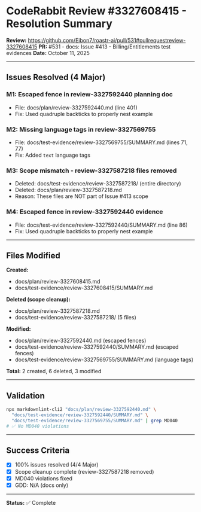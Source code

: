 # CodeRabbit Review #3327608415 - Resolution Summary

**Review:** <https://github.com/Eibon7/roastr-ai/pull/531#pullrequestreview-3327608415>
**PR:** #531 - docs: Issue #413 - Billing/Entitlements test evidences
**Date:** October 11, 2025

---

## Issues Resolved (4 Major)

### M1: Escaped fence in review-3327592440 planning doc
- File: docs/plan/review-3327592440.md (line 401)
- Fix: Used quadruple backticks to properly nest example

### M2: Missing language tags in review-3327569755
- File: docs/test-evidence/review-3327569755/SUMMARY.md (lines 71, 77)
- Fix: Added `text` language tags

### M3: Scope mismatch - review-3327587218 files removed
- Deleted: docs/test-evidence/review-3327587218/ (entire directory)
- Deleted: docs/plan/review-3327587218.md
- Reason: These files are NOT part of Issue #413 scope

### M4: Escaped fence in review-3327592440 evidence
- File: docs/test-evidence/review-3327592440/SUMMARY.md (line 86)
- Fix: Used quadruple backticks to properly nest example

---

## Files Modified

**Created:**
- docs/plan/review-3327608415.md
- docs/test-evidence/review-3327608415/SUMMARY.md

**Deleted (scope cleanup):**
- docs/plan/review-3327587218.md
- docs/test-evidence/review-3327587218/ (5 files)

**Modified:**
- docs/plan/review-3327592440.md (escaped fences)
- docs/test-evidence/review-3327592440/SUMMARY.md (escaped fences)
- docs/test-evidence/review-3327569755/SUMMARY.md (language tags)

**Total:** 2 created, 6 deleted, 3 modified

---

## Validation

```bash
npx markdownlint-cli2 "docs/plan/review-3327592440.md" \
  "docs/test-evidence/review-3327592440/SUMMARY.md" \
  "docs/test-evidence/review-3327569755/SUMMARY.md" | grep MD040
# ✅ No MD040 violations
```

---

## Success Criteria

- [x] 100% issues resolved (4/4 Major)
- [x] Scope cleanup complete (review-3327587218 removed)
- [x] MD040 violations fixed
- [x] GDD: N/A (docs only)

---

**Status:** ✅ Complete
